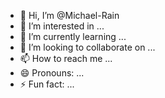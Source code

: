 - 👋 Hi, I’m @Michael-Rain
- 👀 I’m interested in ...
- 🌱 I’m currently learning ...
- 💞️ I’m looking to collaborate on ...
- 📫 How to reach me ...
- 😄 Pronouns: ...
- ⚡ Fun fact: ...

<!---
Michael-Rain/Michael-Rain is a ✨ special ✨ repository because its `README.md` (this file) appears on your GitHub profile.
You can click the Preview link to take a look at your changes.
--->
